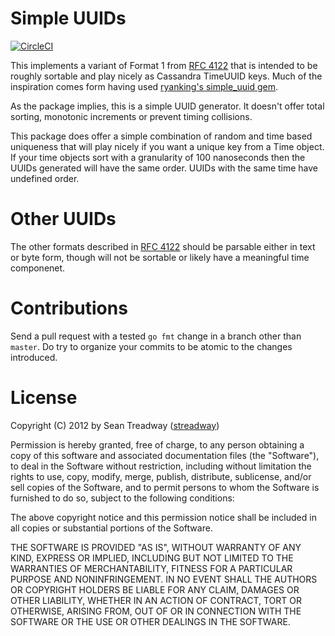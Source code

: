 # Simple UUIDs

[![CircleCI](https://circleci.com/gh/rewardStyle/simpleuuid.svg?style=svg)](https://circleci.com/gh/rewardStyle/simpleuuid)


This implements a variant of Format 1 from [RFC 4122][rfc4122] that is intended
to be roughly sortable and play nicely as Cassandra TimeUUID keys.  Much of the
inspiration comes form having used [ryanking's simple\_uuid
gem](https://github.com/ryanking/simple_uuid).

As the package implies, this is a simple UUID generator.  It doesn't offer
total sorting, monotonic increments or prevent timing collisions.

This package does offer a simple combination of random and time based
uniqueness that will play nicely if you want a unique key from a Time object.
If your time objects sort with a granularity of 100 nanoseconds then the UUIDs
generated will have the same order.  UUIDs with the same time have undefined
order.

# Other UUIDs

The other formats described in [RFC 4122][rfc4122] should be parsable either in
text or byte form, though will not be sortable or likely have a meaningful time
componenet.

# Contributions

Send a pull request with a tested `go fmt` change in a branch other than
`master`.  Do try to organize your commits to be atomic to the changes
introduced.

# License

Copyright (C) 2012 by Sean Treadway ([streadway](http://github.com/streadway))

Permission is hereby granted, free of charge, to any person obtaining a copy of
this software and associated documentation files (the "Software"), to deal in
the Software without restriction, including without limitation the rights to
use, copy, modify, merge, publish, distribute, sublicense, and/or sell copies
of the Software, and to permit persons to whom the Software is furnished to do
so, subject to the following conditions:

The above copyright notice and this permission notice shall be included in all
copies or substantial portions of the Software.

THE SOFTWARE IS PROVIDED "AS IS", WITHOUT WARRANTY OF ANY KIND, EXPRESS OR
IMPLIED, INCLUDING BUT NOT LIMITED TO THE WARRANTIES OF MERCHANTABILITY,
FITNESS FOR A PARTICULAR PURPOSE AND NONINFRINGEMENT. IN NO EVENT SHALL THE
AUTHORS OR COPYRIGHT HOLDERS BE LIABLE FOR ANY CLAIM, DAMAGES OR OTHER
LIABILITY, WHETHER IN AN ACTION OF CONTRACT, TORT OR OTHERWISE, ARISING FROM,
OUT OF OR IN CONNECTION WITH THE SOFTWARE OR THE USE OR OTHER DEALINGS IN THE
SOFTWARE.

[rfc4122]: http://www.ietf.org/rfc/rfc4122.txt
